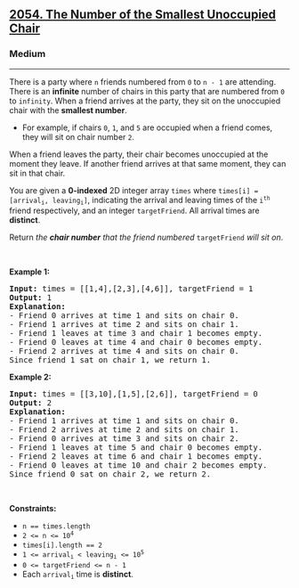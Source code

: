 <h2><a href="https://leetcode.com/problems/minimum-number-of-arrows-to-burst-balloons">2054. The Number of the Smallest Unoccupied Chair</a></h2><h3>Medium</h3><hr><p>There is a party where <code>n</code> friends numbered from <code>0</code> to <code>n - 1</code> are attending. There is an <strong>infinite</strong> number of chairs in this party that are numbered from <code>0</code> to <code>infinity</code>. When a friend arrives at the party, they sit on the unoccupied chair with the <strong>smallest number</strong>.</p>

<ul>
	<li>For example, if chairs <code>0</code>, <code>1</code>, and <code>5</code> are occupied when a friend comes, they will sit on chair number <code>2</code>.</li>
</ul>

<p>When a friend leaves the party, their chair becomes unoccupied at the moment they leave. If another friend arrives at that same moment, they can sit in that chair.</p>

<p>You are given a <strong>0-indexed</strong> 2D integer array <code>times</code> where <code>times[i] = [arrival<sub>i</sub>, leaving<sub>i</sub>]</code>, indicating the arrival and leaving times of the <code>i<sup>th</sup></code> friend respectively, and an integer <code>targetFriend</code>. All arrival times are <strong>distinct</strong>.</p>

<p>Return<em> the <strong>chair number</strong> that the friend numbered </em><code>targetFriend</code><em> will sit on</em>.</p>

<p>&nbsp;</p>
<p><strong class="example">Example 1:</strong></p>

<pre>
<strong>Input:</strong> times = [[1,4],[2,3],[4,6]], targetFriend = 1
<strong>Output:</strong> 1
<strong>Explanation:</strong> 
- Friend 0 arrives at time 1 and sits on chair 0.
- Friend 1 arrives at time 2 and sits on chair 1.
- Friend 1 leaves at time 3 and chair 1 becomes empty.
- Friend 0 leaves at time 4 and chair 0 becomes empty.
- Friend 2 arrives at time 4 and sits on chair 0.
Since friend 1 sat on chair 1, we return 1.
</pre>

<p><strong class="example">Example 2:</strong></p>

<pre>
<strong>Input:</strong> times = [[3,10],[1,5],[2,6]], targetFriend = 0
<strong>Output:</strong> 2
<strong>Explanation:</strong> 
- Friend 1 arrives at time 1 and sits on chair 0.
- Friend 2 arrives at time 2 and sits on chair 1.
- Friend 0 arrives at time 3 and sits on chair 2.
- Friend 1 leaves at time 5 and chair 0 becomes empty.
- Friend 2 leaves at time 6 and chair 1 becomes empty.
- Friend 0 leaves at time 10 and chair 2 becomes empty.
Since friend 0 sat on chair 2, we return 2.
</pre>

<p>&nbsp;</p>
<p><strong>Constraints:</strong></p>

<ul>
	<li><code>n == times.length</code></li>
	<li><code>2 &lt;= n &lt;= 10<sup>4</sup></code></li>
	<li><code>times[i].length == 2</code></li>
	<li><code>1 &lt;= arrival<sub>i</sub> &lt; leaving<sub>i</sub> &lt;= 10<sup>5</sup></code></li>
	<li><code>0 &lt;= targetFriend &lt;= n - 1</code></li>
	<li>Each <code>arrival<sub>i</sub></code> time is <strong>distinct</strong>.</li>
</ul>
